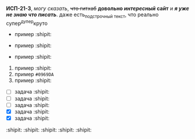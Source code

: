 **ИСП-21-3**, _могу сказать_, ~~что гитхаб~~ **довольно _интересный_ сайт** и ***я уже не знаю что писать***. даже есть<sub>подстрочный текст</sub>, что реально супер<sup>дупер</sup>круто
- пример :shipit:
* пример :shipit:
+ пример :shipit:

1. пример  :shipit:
2. пример `#0969DA`
3. пример  :shipit:

- [ ] задача  :shipit:
- [ ] задача  :shipit:
- [ ] задача  :shipit:
- [X] задача  :shipit:
- [X] задача  :shipit:

 :shipit: :shipit: :shipit: :shipit: :shipit:
  
